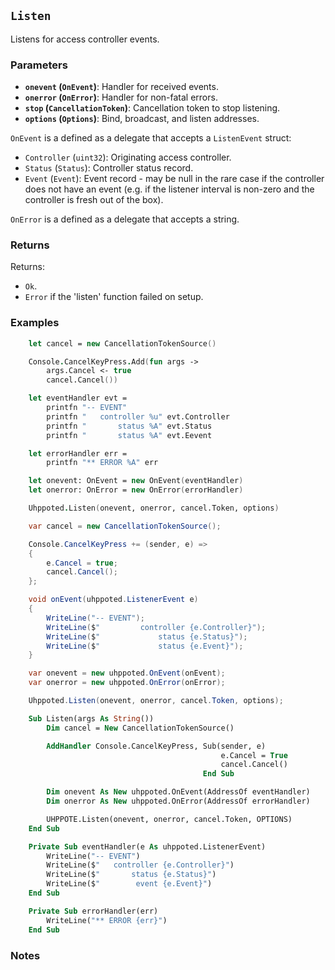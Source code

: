 ## `Listen`

Listens for access controller events.

### Parameters
- **`onevent` (`OnEvent`)**: Handler for received events.
- **`onerror` (`OnError`)**: Handler for non-fatal errors.
- **`stop` (`CancellationToken`)**: Cancellation token to stop listening.
- **`options` (`Options`)**: Bind, broadcast, and listen addresses.

`OnEvent` is a defined as a delegate that accepts a `ListenEvent` struct:
  - `Controller` (`uint32`): Originating access controller.
  - `Status` (`Status`): Controller status record.
  - `Event` (`Event`): Event record - may be null in the rare case if the controller does not have an event
                       (e.g. if the listener interval is non-zero and the controller is fresh out of the box).

`OnError` is a defined as a delegate that accepts a string.

### Returns

Returns:
- `Ok`.
- `Error` if the 'listen' function failed on setup.

### Examples

```fsharp
    let cancel = new CancellationTokenSource()

    Console.CancelKeyPress.Add(fun args ->
        args.Cancel <- true
        cancel.Cancel())

    let eventHandler evt =
        printfn "-- EVENT"
        printfn "   controller %u" evt.Controller
        printfn "       status %A" evt.Status
        printfn "       status %A" evt.Eevent

    let errorHandler err =
        printfn "** ERROR %A" err

    let onevent: OnEvent = new OnEvent(eventHandler)
    let onerror: OnError = new OnError(errorHandler)

    Uhppoted.Listen(onevent, onerror, cancel.Token, options)
```

```csharp
    var cancel = new CancellationTokenSource();

    Console.CancelKeyPress += (sender, e) =>
    {
        e.Cancel = true;
        cancel.Cancel();
    };

    void onEvent(uhppoted.ListenerEvent e)
    {
        WriteLine("-- EVENT");
        WriteLine($"         controller {e.Controller}");
        WriteLine($"             status {e.Status}");
        WriteLine($"             status {e.Event}");
    }

    var onevent = new uhppoted.OnEvent(onEvent);
    var onerror = new uhppoted.OnError(onError);

    Uhppoted.Listen(onevent, onerror, cancel.Token, options);
```

```vb
    Sub Listen(args As String())
        Dim cancel = New CancellationTokenSource()

        AddHandler Console.CancelKeyPress, Sub(sender, e)
                                               e.Cancel = True
                                               cancel.Cancel()
                                           End Sub

        Dim onevent As New uhppoted.OnEvent(AddressOf eventHandler)
        Dim onerror As New uhppoted.OnError(AddressOf errorHandler)

        UHPPOTE.Listen(onevent, onerror, cancel.Token, OPTIONS)
    End Sub

    Private Sub eventHandler(e As uhppoted.ListenerEvent)
        WriteLine("-- EVENT")
        WriteLine($"   controller {e.Controller}")
        WriteLine($"       status {e.Status}")
        WriteLine($"        event {e.Event}")
    End Sub

    Private Sub errorHandler(err)
        WriteLine("** ERROR {err}")
    End Sub

```

### Notes
